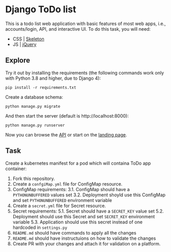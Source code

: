 # Django ToDo list

This is a todo list web application with basic features of most web apps, i.e., accounts/login, API, and interactive UI. To do this task, you will need:

- CSS | [Skeleton](http://getskeleton.com/)
- JS  | [jQuery](https://jquery.com/)

## Explore

Try it out by installing the requirements (the following commands work only with Python 3.8 and higher, due to Django 4):

```
pip install -r requirements.txt
```

Create a database schema:

```
python manage.py migrate
```

And then start the server (default is http://localhost:8000):

```
python manage.py runserver
```

Now you can browse the [API](http://localhost:8000/api/) or start on the [landing page](http://localhost:8000/).

## Task

Create a kubernetes manifest for a pod which will containa ToDo app container:

1. Fork this repository.
1. Create a `confgiMap.yml` file for ConfigMap resource.
1. ConfigMap requirements:
3.1. ConfigMap should have a `PYTHONUNBUFFERED` values set
3.2. Deployment shoyld use this ConfigMap and set `PYTHONUNBUFFERED` environment variable
1. Create a `secret.yml` file for Secret resource.
1. Secret requirements:
5.1. Secret should have a `SECRET_KEY` value set
5.2. Deployment should use this Secret and set `SECRET_KEY` environment variable
5.3. Application should use this secret instead of one hardcoded in `settings.py`
1. `README.md` should have commands to apply all the changes
1. `README.md` should have instructuions on how to validate the changes
1. Create PR with your changes and attach it for validation on a platform.
